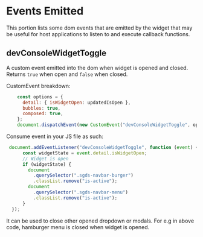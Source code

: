# Events Emitted

This portion lists some dom events that are emitted by the widget that may be useful for host applications to listen to and execute callback functions.

## devConsoleWidgetToggle

A custom event emitted into the dom when widget is opened and closed. Returns `true` when open and `false` when closed.

CustomEvent breakdown:

```js
    const options = {
      detail: { isWidgetOpen: updatedIsOpen },
      bubbles: true,
      composed: true,
    };
    document.dispatchEvent(new CustomEvent("devConsoleWidgetToggle", options));
```

Consume event in your JS file as such:

```js
 document.addEventListener("devConsoleWidgetToggle", function (event) {
      const widgetState = event.detail.isWidgetOpen;
      // Widget is open
      if (widgetState) {
        document
          .querySelector(".sgds-navbar-burger")
          .classList.remove("is-active");
        document
          .querySelector(".sgds-navbar-menu")
          .classList.remove("is-active");
      }
  });
```

It can be used to close other opened dropdown or modals. For e.g in above code, hamburger menu is closed when widget is opened.